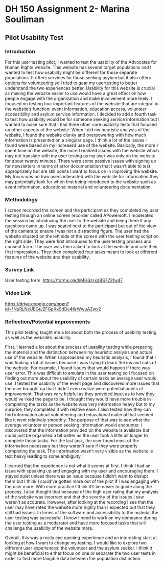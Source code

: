 # DH 150 Assignment 2- Marina Souliman
## Pilot Usability Test 

### Introduction

For this user testing pilot, I wanted to test the usability of the Advocates for Human Rights website. This website has several target populations and I wanted to test how usability might be different for those separate populations. It offers services for those seeking asylum but it also offers options for volunteering so I tried to gear my usertesting to better understand the two experiences better. Usability for this website is crucial as making the website easier to use would have a great effect on how people engage with the organization and make involvement more likely. I focused on testing four important features of the website that are integral to the website’s function: event information, education access, volunteer accessibility and asylum service information. I decided to add a fourth task to test how usability would be for someone seeking service information but I wanted to make sure that I had three other core usability tests that focused on other aspects of the website. When I did my heuristic analysis of the website, I found the website clunky and overpowering with how much information is presented on a singular page. I think a lot of the issues I found were based on my increased use of the website. Basically, the more I spent time on the website, the more I realized issues with the website which may not translate with my user testing as my user was only on the website for about twenty minutes. There were some passive issues with signing up for newsletters in terms of error documentation that I wasn’t able to test appropriately but are still points I want to focus on in improving the website. My focus was on hwo users interacted with the webiste for information they may potentially look for when first being introduced to the website such as event information, educational material and volunteering documentation. 

### Methodology
I screen recorded the screen and the participant as they completed my user testing through an online screen recorder called APowersoft. I moderated the session by introducing the user to the website and being there if any questions came up. I was seated next to the participant but out of the view of the camera to ensure I was not a distracting figure. The user had the website situated on the left side of the screen with the user testing script on the right side. They were first introduced to the user testing process and consent form. The user was then asked to look at the website and rate their first impressions. They then completed four tasks meant to look at different features of the website and their usability. 

### Survey Link 
User testing form: https://forms.gle/kMG6zsxdBS773fwd7

### Video Link 
https://drive.google.com/open?id=1NuRLNsUEGrJZFGpKx9dDe46rWwuAZwx2

### Reflection/Potential improvements

This pilot testing taught me a lot about both the process of usability testing as well as the website’s usability. 

First, I learned a lot about the process of usability testing while preparing the material and the distinction between my heuristic analysis and actual use of the website. When I approached my heuristic analysis, I found that I was finding a lot of issues because I was trying to learn the ins and outs of the website. For example, I found issues that would happen if there was user error. This was difficult to emulate in the user testing so I focused on finding out more about the usability of certain tasks an average user would use. I tested the usability of the event page and discovered more issues that the user brought up that I didn’t even realize were potential points of improvement. That was very helpful as they provided input as to how they would’ve liked the page to be. I thought they would have more trouble in completing the tasks as the website was very information heavy but to my surprise, they completed it with relative ease. I also tested how they can find information about volunteering and educational material that seemed like it went relatively smoothly. The purpose of that was to see what the average volunteer or person seeking information would encounter. I discovered that the information provided on the website is available but could just be organized a bit better as the user took a little bit longer to complete those tasks. For the last task, the user found most of the information necessary but they weren’t sure if they were properly completing the task. The information wasn’t very visible as the website is text heavy leading to some ambiguity. 

I learned that the experience is not what it seems at first. I think I had an issue with speaking up and engaging with my user and encouraging them. I stayed quiet unless there was an issue because I didn’t want to disrupt them but I think I could’ve gotten more out of the pilot if I was engaging with the user more. With more practice I think it’ll be easier to guide along the process. I also thought that because of the high user rating that my analysis of the website was incorrect and that the severity of the issues I saw weren’t as accurate. However, after looking at the recording I see that the user may have rated the website more highly than I expected but that they still had issues. In terms of the software and accessibility to the material the user testing was successful. I know I need to work on my demeanor during the user testing as a moderator and have more focused tasks that will challenge the usability of the website more. 

Overall, this was a really eye opening experience and an interesting start at looking at how I want to change my testing. I would like to explore two different user experiences: the volunteer and the asylum seeker. I think it might be beneficial to either focus on one or separate the two user tests in order to find more tangible data between the population distinction. 

